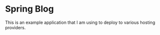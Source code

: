 # Spring Blog

This is an example application that I am using to deploy to various hosting providers.